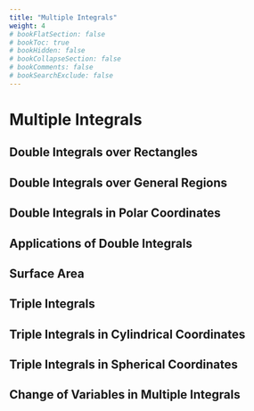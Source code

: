 ```yaml
---
title: "Multiple Integrals"
weight: 4
# bookFlatSection: false
# bookToc: true
# bookHidden: false
# bookCollapseSection: false
# bookComments: false
# bookSearchExclude: false
---
```


# Multiple Integrals

## Double Integrals over Rectangles

## Double Integrals over General Regions

## Double Integrals in Polar Coordinates

## Applications of Double Integrals

## Surface Area

## Triple Integrals

## Triple Integrals in Cylindrical Coordinates

## Triple Integrals in Spherical Coordinates

## Change of Variables in Multiple Integrals
